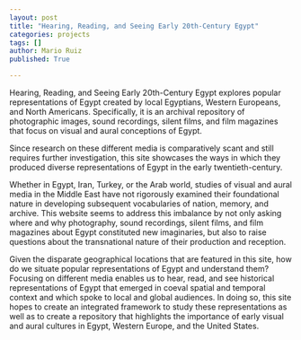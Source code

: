 ```yaml
---
layout: post
title: "Hearing, Reading, and Seeing Early 20th-Century Egypt"
categories: projects
tags: []
author: Mario Ruiz
published: True

---
```


Hearing, Reading, and Seeing Early 20th-Century Egypt explores popular representations of Egypt created by local Egyptians, Western Europeans, and North Americans. Specifically, it is an archival repository of photographic images, sound recordings, silent films, and film magazines that focus on visual and aural conceptions of Egypt. 

<!--more-->

Since research on these different media is comparatively scant and still requires further investigation, this site showcases the ways in which they produced diverse representations of Egypt in the early twentieth-century.

Whether in Egypt, Iran, Turkey, or the Arab world, studies of visual and aural media in the Middle East have not rigorously examined their foundational nature in developing subsequent vocabularies of nation, memory, and archive. This website seems to address this imbalance by not only asking where and why photography, sound recordings, silent films, and film magazines about Egypt constituted new imaginaries, but also to raise questions about the transnational nature of their production and reception.

Given the disparate geographical locations that are featured in this site, how do we situate popular representations of Egypt and understand them? Focusing on different media enables us to hear, read, and see historical representations of Egypt that emerged in coeval spatial and temporal context and which spoke to local and global audiences. In doing so, this site hopes to create an integrated framework to study these representations as well as to create a repository that highlights the importance of early visual and aural cultures in Egypt, Western Europe, and the United States.
